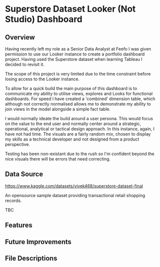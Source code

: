 # Superstore Dataset Looker (Not Studio) Dashboard


## Overview

Having recently left my role as a Senior Data Analyst at Feefo I was given permission to use our Looker instance to create a portfolio dashboard project. Having used the Superstore dataset when learning Tableau I decided to revisit it.

The scope of this project is very limited due to the time constraint before losing access to the Looker instance. 

To allow for a quick build the main purpose of this dashboard is to communicate my ability to utilise views, explores and Looks for functional dashboards. For speed I have created a 'combined' dimension table, which although not correctly normalised allows me to demonstrate my ability to join views in the model alongside a simple fact table. 

I would normally ideate the build around a user persona. This would focus on the value to the end user and normally center around a strategic, operational, analytical or tactical design approach. In this instance, again, I have not had time. The visuals are a fairly random mix, chosen to display my skills as a technical developer and not designed from a product perspective. 

Testing has been non-existant due to the rush so I'm confident beyond the nice visuals there will be errors that need correcting. 


## Data Source

https://www.kaggle.com/datasets/vivek468/superstore-dataset-final

An opensource sample dataset providing transactional retail shopping records.

TBC

## Features



## Future Improvements


## File Descriptions









